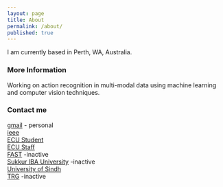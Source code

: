 ```yaml
---
layout: page
title: About
permalink: /about/
published: true
---
```


I am currently based in Perth, WA, Australia.

### More Information

Working on action recognition in multi-modal data using machine learning and computer vision techniques. 

### Contact me

[gmail](mailto:mbs.techy@gmail.com) - personal   
[ieee](mailto:mbshaikh@ieee.org)   
[ECU Student](mailto:mbshaikh@our.ecu.edu.au)   
[ECU Staff](mailto:m.shaikh@ecu.edu.au)   
[FAST](mailto:k070381@nu.edu.pk) -inactive   
[Sukkur IBA University](mailto:mbilal.shaikh@siba.edu.pk) -inactive   
[University of Sindh](mailto:mbilalshaikh@usindh.edu.pk)   
[TRG](mbshaikh@trgtech.com) -inactive   